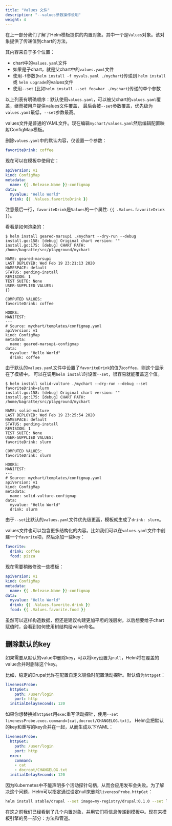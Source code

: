 ```yaml
---
title: "Values 文件"
description: "--values参数操作说明"
weight: 4
---
```


在上一部分我们了解了Helm模板提供的内置对象。其中一个是`Values`对象。该对象提供了传递值到chart的方法，

其内容来自于多个位置：

- chart中的`values.yaml`文件
- 如果是子chart，就是父chart中的`values.yaml`文件
- 使用`-f`参数(`helm install -f myvals.yaml ./mychart`)传递到 `helm install` 或
`helm upgrade`的values文件
- 使用`--set` (比如`helm install --set foo=bar ./mychart`)传递的单个参数

以上列表有明确顺序：默认使用`values.yaml`，可以被父chart的`values.yaml`覆盖，继而被用户提供values文件覆盖，
最后会被`--set`参数覆盖，优先级为`values.yaml`最低，`--set`参数最高。

values文件是普通的YAML文件。现在编辑`mychart/values.yaml`然后编辑配置映射ConfigMap模板。

删除`values.yaml`中的默认内容，仅设置一个参数：

```yaml
favoriteDrink: coffee
```

现在可以在模板中使用它：

```yaml
apiVersion: v1
kind: ConfigMap
metadata:
  name: {{ .Release.Name }}-configmap
data:
  myvalue: "Hello World"
  drink: {{ .Values.favoriteDrink }}
```

注意最后一行，`favoriteDrink`是`Values`的一个属性: `{{ .Values.favoriteDrink }}`。

看看是如何渲染的：

```console
$ helm install geared-marsupi ./mychart --dry-run --debug
install.go:158: [debug] Original chart version: ""
install.go:175: [debug] CHART PATH: /home/bagratte/src/playground/mychart

NAME: geared-marsupi
LAST DEPLOYED: Wed Feb 19 23:21:13 2020
NAMESPACE: default
STATUS: pending-install
REVISION: 1
TEST SUITE: None
USER-SUPPLIED VALUES:
{}

COMPUTED VALUES:
favoriteDrink: coffee

HOOKS:
MANIFEST:
---
# Source: mychart/templates/configmap.yaml
apiVersion: v1
kind: ConfigMap
metadata:
  name: geared-marsupi-configmap
data:
  myvalue: "Hello World"
  drink: coffee
```

由于默认的`values.yaml`文件中设置了`favoriteDrink`的值为`coffee`，则这个显示在了模板中。
可以在调用`helm install`时设置`--set`，很容易就能覆盖这个值。

```console
$ helm install solid-vulture ./mychart --dry-run --debug --set favoriteDrink=slurm
install.go:158: [debug] Original chart version: ""
install.go:175: [debug] CHART PATH: /home/bagratte/src/playground/mychart

NAME: solid-vulture
LAST DEPLOYED: Wed Feb 19 23:25:54 2020
NAMESPACE: default
STATUS: pending-install
REVISION: 1
TEST SUITE: None
USER-SUPPLIED VALUES:
favoriteDrink: slurm

COMPUTED VALUES:
favoriteDrink: slurm

HOOKS:
MANIFEST:
---
# Source: mychart/templates/configmap.yaml
apiVersion: v1
kind: ConfigMap
metadata:
  name: solid-vulture-configmap
data:
  myvalue: "Hello World"
  drink: slurm
```

由于`--set`比默认的`values.yaml`文件优先级更高，模板就生成了`drink: slurm`。

values文件也可以包含更多结构化的内容。比如我们可以在`values.yaml`文件中创建一个`favorite`项，然后添加一些key：

```yaml
favorite:
  drink: coffee
  food: pizza
```

现在需要稍微修改一些模板：

```yaml
apiVersion: v1
kind: ConfigMap
metadata:
  name: {{ .Release.Name }}-configmap
data:
  myvalue: "Hello World"
  drink: {{ .Values.favorite.drink }}
  food: {{ .Values.favorite.food }}
```

虽然可以这样构造数据，但还是建议构建更加平坦的浅层树。以后想要给子chart赋值时，会看到如何使用树结构给value命名。

## 删除默认的key

如果需要从默认的value中删除key，可以将key设置为`null`，Helm将在覆盖的value合并时删除这个key。

比如，稳定的Drupal允许在配置自定义镜像时配置活动探针。默认值为`httpget`：

```yaml
livenessProbe:
  httpGet:
    path: /user/login
    port: http
  initialDelaySeconds: 120
```

如果你想替换掉`httpGet`用`exec`重写活动探针，使用`--set livenessProbe.exec.command=[cat,docroot/CHANGELOG.txt]`，
Helm会把默认的key和重写的key合并在一起，从而生成以下YAML：

```yaml
livenessProbe:
  httpGet:
    path: /user/login
    port: http
  exec:
    command:
    - cat
    - docroot/CHANGELOG.txt
  initialDelaySeconds: 120
```

因为Kubernetes中不能声明多个活动探针句柄，从而会应用发布会失败。为了解决这个问题，Helm可以指定通过设定null来删除`livenessProbe.httpGet`：

```sh
helm install stable/drupal --set image=my-registry/drupal:0.1.0 --set livenessProbe.exec.command=[cat,docroot/CHANGELOG.txt] --set livenessProbe.httpGet=null
```

在这之前我们已经看到了几个内置对象，并用它们将信息传递到模板中。现在来模板引擎的另一部分：方法和管道。
